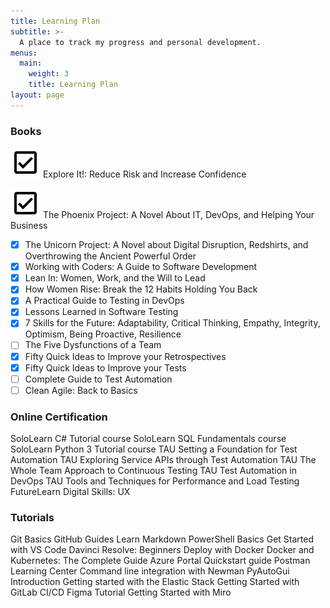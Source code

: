 ```yaml
---
title: Learning Plan
subtitle: >-
  A place to track my progress and personal development.
menus:
  main:
    weight: 3
    title: Learning Plan
layout: page
---
```


### Books
 
![](/images/check_box.svg) Explore It!: Reduce Risk and Increase Confidence

![](/images/check_box.svg) The Phoenix Project: A Novel About IT, DevOps, and Helping Your Business
- [x]  The Unicorn Project: A Novel about Digital Disruption, Redshirts, and Overthrowing the Ancient Powerful Order
- [x]  Working with Coders: A Guide to Software Development
- [x]  Lean In: Women, Work, and the Will to Lead
- [x]  How Women Rise: Break the 12 Habits Holding You Back
- [x]  A Practical Guide to Testing in DevOps
- [x]  Lessons Learned in Software Testing
- [x]  7 Skills for the Future: Adaptability, Critical Thinking, Empathy, Integrity, Optimism, Being Proactive, Resilience
- [ ]  The Five Dysfunctions of a Team
- [x]  Fifty Quick Ideas to Improve your Retrospectives
- [x]  Fifty Quick Ideas to Improve your Tests
- [ ]  Complete Guide to Test Automation
- [ ]  Clean Agile: Back to Basics
 
### Online Certification
 
 SoloLearn C# Tutorial course
 SoloLearn SQL Fundamentals course
 SoloLearn Python 3 Tutorial course
 TAU Setting a Foundation for Test Automation
 TAU Exploring Service APIs through Test Automation
 TAU The Whole Team Approach to Continuous Testing
 TAU Test Automation in DevOps
 TAU Tools and Techniques for Performance and Load Testing
 FutureLearn Digital Skills: UX
 
### Tutorials
 
 Git Basics
 GitHub Guides
 Learn Markdown
 PowerShell Basics
 Get Started with VS Code
 Davinci Resolve: Beginners
 Deploy with Docker
 Docker and Kubernetes: The Complete Guide
 Azure Portal Quickstart guide
 Postman Learning Center
 Command line integration with Newman
 PyAutoGui Introduction
 Getting started with the Elastic Stack
 Getting Started with GitLab CI/CD
 Figma Tutorial
 Getting Started with Miro